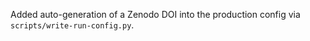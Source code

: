 Added auto-generation of a Zenodo DOI into the production config via `scripts/write-run-config.py`.
